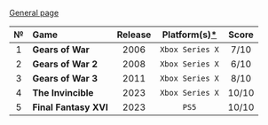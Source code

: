 [General page](../../)

|№|Game|Release|Platform(s)[*](# "What I played on")|Score|
|:---:|:---|:---:|:---:|:---:|
|1|**Gears of War**|2006|`Xbox Series X`|7/10|
|2|**Gears of War 2**|2008|`Xbox Series X`|6/10|
|3|**Gears of War 3**|2011|`Xbox Series X`|8/10|
|4|**The Invincible**|2023|`Xbox Series X`|10/10|
|5|**Final Fantasy XVI**|2023|`PS5`|10/10|
